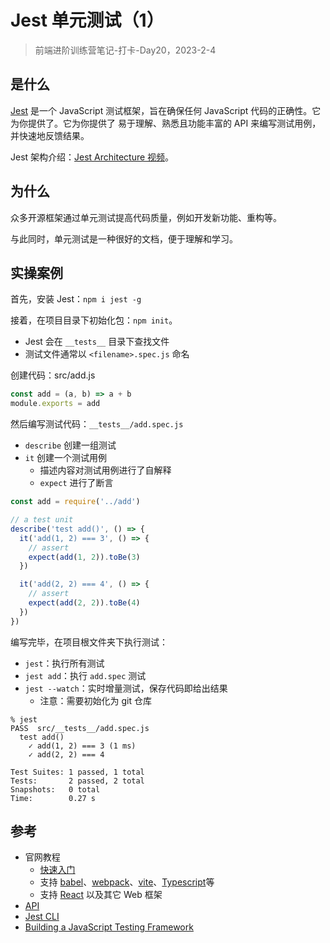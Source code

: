 # Jest 单元测试（1）

> 前端进阶训练营笔记-打卡-Day20，2023-2-4

## 是什么

[Jest](https://www.jestjs.cn/) 是一个 JavaScript 测试框架，旨在确保任何 JavaScript 代码的正确性。它为你提供了。它为你提供了 易于理解、熟悉且功能丰富的 API 来编写测试用例，并快速地反馈结果。

Jest 架构介绍：[Jest Architecture 视频](https://www.jestjs.cn/docs/architecture)。

## 为什么

众多开源框架通过单元测试提高代码质量，例如开发新功能、重构等。

与此同时，单元测试是一种很好的文档，便于理解和学习。

## 实操案例

首先，安装 Jest：`npm i jest -g`

接着，在项目目录下初始化包：`npm init`。

- Jest 会在 `__tests__` 目录下查找文件
- 测试文件通常以 `<filename>.spec.js` 命名

创建代码：src/add.js

```js
const add = (a, b) => a + b
module.exports = add
```

然后编写测试代码：`__tests__/add.spec.js`

- `describe` 创建一组测试
- `it` 创建一个测试用例
  - 描述内容对测试用例进行了自解释
  - `expect` 进行了断言

```js
const add = require('../add')

// a test unit
describe('test add()', () => {
  it('add(1, 2) === 3', () => {
    // assert
    expect(add(1, 2)).toBe(3)
  }) 

  it('add(2, 2) === 4', () => {
    // assert
    expect(add(2, 2)).toBe(4)
  }) 
})
```

编写完毕，在项目根文件夹下执行测试：

- `jest`：执行所有测试
- `jest add`：执行 `add.spec` 测试
- `jest --watch`：实时增量测试，保存代码即给出结果
  - 注意：需要初始化为 git 仓库

```shell
% jest
PASS  src/__tests__/add.spec.js
  test add()
    ✓ add(1, 2) === 3 (1 ms)
    ✓ add(2, 2) === 4

Test Suites: 1 passed, 1 total
Tests:       2 passed, 2 total
Snapshots:   0 total
Time:        0.27 s
```

## 参考

- 官网教程
  - [快速入门](https://www.jestjs.cn/docs/getting-started)
  - 支持 [babel](https://www.jestjs.cn/docs/getting-started#%E4%BD%BF%E7%94%A8-babel)、[webpack](https://www.jestjs.cn/docs/webpack)、[vite](https://www.jestjs.cn/docs/getting-started#using-vite)、[Typescript](https://www.jestjs.cn/docs/getting-started#%E4%BD%BF%E7%94%A8-typescript)等
  - 支持 [React](https://www.jestjs.cn/docs/tutorial-react) 以及其它 Web 框架
- [API](https://www.jestjs.cn/docs/api)
- [Jest CLI](https://www.jestjs.cn/docs/cli)
- [Building a JavaScript Testing Framework](https://cpojer.net/posts/building-a-javascript-testing-framework)
